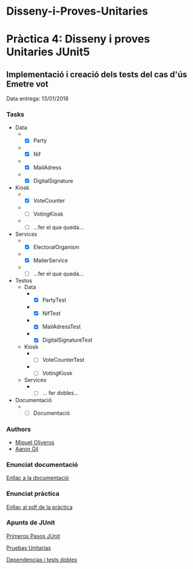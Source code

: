 # Disseny-i-Proves-Unitaries
Pràctica 4: Disseny i proves Unitaries JUnit5
=============
Implementació i creació dels tests del cas d'ús Emetre vot
---------------
Data entrega: 13/01/2018

### Tasks ###
  * Data
    * - [X] Party
    * - [X] Nif
    * - [X] MailAdress
    * - [X] DigitalSignature
  * Kiosk
    * - [X] VoteCounter
    * - [ ] VotingKiosk
    * - [ ] ...fer el que queda...
  * Services
    * - [X] ElectoralOrganism
    * - [X] MailerService
    * - [ ] ...fer el que queda...
  * Testos
    * Data
      * - [X] PartyTest
      * - [X] NifTest
      * - [X] MailAdressTest
      * - [X] DigitalSignatureTest
    * Kiosk
      * - [ ] VoteCounterTest
      * - [ ] VotingKiosk
    * Services
      * - [ ] ... fer dobles...
  * Documentació
    * - [ ] Documentació 
    
### Authors ###
* [Miquel Oliveros](https://github.com/MiquelOliveros)
* [Aaron Gil](https://github.com/AaronGil)

### Enunciat documentació ###
[Enllaç a la documentació](https://docs.google.com/document/d/16vMXCjNFbPoRZnOeqJeL2ngbiJTdyhKwhy48NmcTtw4/edit?usp=sharing)

### Enunciat pràctica ###  
[Enllaç al pdf de la pràctica](https://cv.udl.cat/access/content/attachment/102018-1819/Activitats/a359e809-9386-46d9-aafc-f70331749b4c/EnunciatPractica-Testing.pdf)

### Apunts de JUnit ###
[Primeros Pasos JUnit](https://cv.udl.cat/access/content/group/102018-1819/Laboratori%20-%20JUnit%205/TemaIV-2%C2%AAParte.pdf)

[Pruebas Unitarias](https://cv.udl.cat/access/content/group/102018-1819/Laboratori%20-%20JUnit%205/Pruebas%20unitarias.pdf)

[Dependencias i tests dobles](https://cv.udl.cat/access/content/group/102018-1819/Laboratori%20-%20JUnit%205/TemaIV-3%C2%AAParte.pdf)
